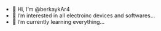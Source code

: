 - 👋 Hi, I’m @berkaykAr4
- 👀 I’m interested in all electroinc devices and softwares...
- 🌱 I’m currently learning everything...

<!---
berkaykAr4/berkaykAr4 is a ✨ special ✨ repository because its `README.md` (this file) appears on your GitHub profile.
You can click the Preview link to take a look at your changes.
--->

